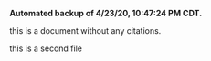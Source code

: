 **Automated backup of 4/23/20, 10:47:24 PM CDT.**

this is a document without any citations.

this is a second file
